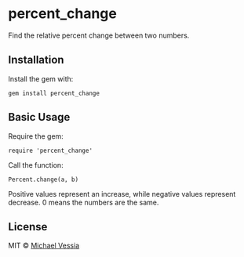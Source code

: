 # percent_change
Find the relative percent change between two numbers.

## Installation

Install the gem with:

```
gem install percent_change
```

## Basic Usage

Require the gem:

```
require 'percent_change'
```

Call the function:

```
Percent.change(a, b)
```

Positive values represent an increase, while negative values represent decrease.  0 means the numbers are the same.

## License

MIT © [Michael Vessia](http://vessia.net)

